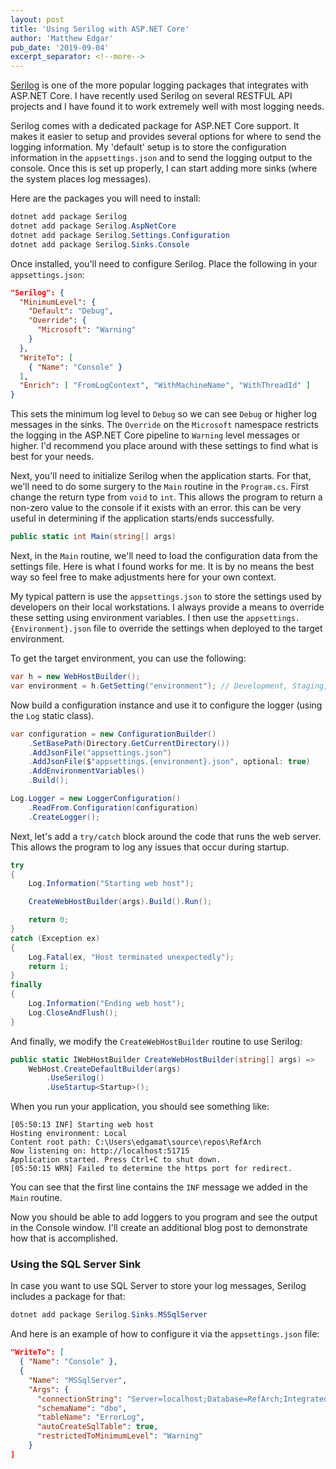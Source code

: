```yaml
---
layout: post
title: 'Using Serilog with ASP.NET Core'
author: 'Matthew Edgar'
pub_date: '2019-09-04'
excerpt_separator: <!--more-->
---
```


[Serilog][serilog] is one of the more popular logging packages that integrates with ASP.NET Core. I have
recently used Serilog on several RESTFUL API projects and I have found it to work extremely well with
most logging needs.

<!--more-->

Serilog comes with a dedicated package for ASP.NET Core support. It makes it easier to setup and
provides several options for where to send the logging information. My 'default' setup is to store
the configuration information in the `appsettings.json` and to send the logging output to the console. Once
this is set up properly, I can start adding more sinks (where the system places log messages).

Here are the packages you will need to install:

```powershell
dotnet add package Serilog
dotnet add package Serilog.AspNetCore
dotnet add package Serilog.Settings.Configuration
dotnet add package Serilog.Sinks.Console
```

Once installed, you'll need to configure Serilog. Place the following in your `appsettings.json`:

```json
"Serilog": {
  "MinimumLevel": {
    "Default": "Debug",
    "Override": {
      "Microsoft": "Warning"
    }
  },
  "WriteTo": [
    { "Name": "Console" }
  ],
  "Enrich": [ "FromLogContext", "WithMachineName", "WithThreadId" ]
}
```

This sets the minimum log level to `Debug` so we can see `Debug` or higher log messages in the sinks. The
`Override` on the `Microsoft` namespace restricts the logging in the ASP.NET Core pipeline to `Warning` level
messages or higher. I'd recommend you place around with these settings to find what is best for your needs.

Next, you'll need to initialize Serilog when the application starts. For that, we'll need to do some surgery to the
`Main` routine in the `Program.cs`. First change the return type from `void` to `int`. This allows the program to
return a non-zero value to the console if it exists with an error. this can be very useful in determining if
the application starts/ends successfully.

```csharp
public static int Main(string[] args)
```

Next, in the `Main` routine, we'll need to load the configuration data from the settings file. Here
is what I found works for me. It is by no means the best way so feel free to make adjustments here for
your own context.

My typical pattern is use the `appsettings.json` to store the settings used by developers on their local
workstations. I always provide a means to override these setting using environment variables. I then use
the `appsettings.{Environment}.json` file to override the settings when deployed to the target environment.

To get the target environment, you can use the following:

```csharp
var h = new WebHostBuilder();
var environment = h.GetSetting("environment"); // Development, Staging, Production, etc.
```

Now build a configuration instance and use it to configure the logger (using the `Log` static class).

```csharp
var configuration = new ConfigurationBuilder()
    .SetBasePath(Directory.GetCurrentDirectory())
    .AddJsonFile("appsettings.json")
    .AddJsonFile($"appsettings.{environment}.json", optional: true)
    .AddEnvironmentVariables()
    .Build();

Log.Logger = new LoggerConfiguration()
    .ReadFrom.Configuration(configuration)
    .CreateLogger();
```

Next, let's add a `try/catch` block around the code that runs the web server. This allows the program
to log any issues that occur during startup.

```csharp
try
{
    Log.Information("Starting web host");

    CreateWebHostBuilder(args).Build().Run();

    return 0;
}
catch (Exception ex)
{
    Log.Fatal(ex, "Host terminated unexpectedly");
    return 1;
}
finally
{
    Log.Information("Ending web host");
    Log.CloseAndFlush();
}
```

And finally, we modify the `CreateWebHostBuilder` routine to use Serilog:

```csharp
public static IWebHostBuilder CreateWebHostBuilder(string[] args) =>
    WebHost.CreateDefaultBuilder(args)
        .UseSerilog()
        .UseStartup<Startup>();
```

When you run your application, you should see something like:

```console
[05:50:13 INF] Starting web host
Hosting environment: Local
Content root path: C:\Users\edgamat\source\repos\RefArch
Now listening on: http://localhost:51715
Application started. Press Ctrl+C to shut down.
[05:50:15 WRN] Failed to determine the https port for redirect.
```

You can see that the first line contains the `INF` message we added in the `Main` routine.

Now you should be able to add loggers to you program and see the output in the Console window. I'll
create an additional blog post to demonstrate how that is accomplished.

### Using the SQL Server Sink

In case you want to use SQL Server to store your log messages, Serilog includes a package for that:

```powershell
dotnet add package Serilog.Sinks.MSSqlServer
```

And here is an example of how to configure it via the `appsettings.json` file:

```json
"WriteTo": [
  { "Name": "Console" },
  {
    "Name": "MSSqlServer",
    "Args": {
      "connectionString": "Server=localhost;Database=RefArch;Integrated Security=true",
      "schemaName": "dbo",
      "tableName": "ErrorLog",
      "autoCreateSqlTable": true,
      "restrictedToMinimumLevel": "Warning"
    }
]
```

[serilog]: https://github.com/serilog/serilog
